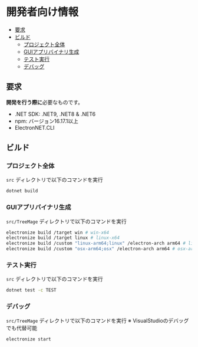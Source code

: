 # 開発者向け情報 <!-- omit in toc -->

- [要求](#要求)
- [ビルド](#ビルド)
  - [プロジェクト全体](#プロジェクト全体)
  - [GUIアプリバイナリ生成](#guiアプリバイナリ生成)
  - [テスト実行](#テスト実行)
  - [デバッグ](#デバッグ)


## 要求
**開発を行う際に**必要なものです。

- .NET SDK: .NET9, .NET8 & .NET6
- npm: バージョン16.17.1以上
- ElectronNET.CLI

## ビルド

### プロジェクト全体

`src` ディレクトリで以下のコマンドを実行
```sh
dotnet build
```

### GUIアプリバイナリ生成

`src/TreeMage` ディレクトリで以下のコマンドを実行
```sh
electronize build /target win # win-x64
electronize build /target linux # linux-x64
electronize build /custom "linux-arm64;linux" /electron-arch arm64 # linux-arm64
electronize build /custom "osx-arm64;osx" /electron-arch arm64 # osx-arm64
```

### テスト実行

`src` ディレクトリで以下のコマンドを実行
```sh
dotnet test -c TEST
```

### デバッグ

`src/TreeMage` ディレクトリで以下のコマンドを実行
※ VisualStudioのデバッグでも代替可能
```sh
electronize start
```
